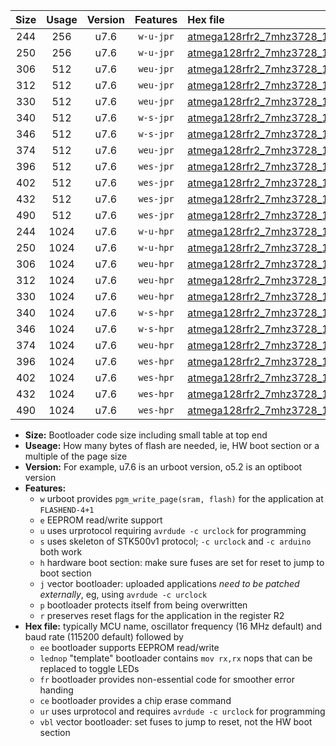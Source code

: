 |Size|Usage|Version|Features|Hex file|
|:-:|:-:|:-:|:-:|:--|
|244|256|u7.6|`w-u-jpr`|[atmega128rfr2_7mhz3728_115200bps_ur_vbl.hex](https://raw.githubusercontent.com/stefanrueger/urboot/main/bootloaders/atmega128rfr2/fcpu_7mhz3728/115200_bps/atmega128rfr2_7mhz3728_115200bps_ur_vbl.hex)|
|250|256|u7.6|`w-u-jpr`|[atmega128rfr2_7mhz3728_115200bps_lednop_ur_vbl.hex](https://raw.githubusercontent.com/stefanrueger/urboot/main/bootloaders/atmega128rfr2/fcpu_7mhz3728/115200_bps/atmega128rfr2_7mhz3728_115200bps_lednop_ur_vbl.hex)|
|306|512|u7.6|`weu-jpr`|[atmega128rfr2_7mhz3728_115200bps_ee_ur_vbl.hex](https://raw.githubusercontent.com/stefanrueger/urboot/main/bootloaders/atmega128rfr2/fcpu_7mhz3728/115200_bps/atmega128rfr2_7mhz3728_115200bps_ee_ur_vbl.hex)|
|312|512|u7.6|`weu-jpr`|[atmega128rfr2_7mhz3728_115200bps_ee_lednop_ur_vbl.hex](https://raw.githubusercontent.com/stefanrueger/urboot/main/bootloaders/atmega128rfr2/fcpu_7mhz3728/115200_bps/atmega128rfr2_7mhz3728_115200bps_ee_lednop_ur_vbl.hex)|
|330|512|u7.6|`weu-jpr`|[atmega128rfr2_7mhz3728_115200bps_ee_lednop_fr_ur_vbl.hex](https://raw.githubusercontent.com/stefanrueger/urboot/main/bootloaders/atmega128rfr2/fcpu_7mhz3728/115200_bps/atmega128rfr2_7mhz3728_115200bps_ee_lednop_fr_ur_vbl.hex)|
|340|512|u7.6|`w-s-jpr`|[atmega128rfr2_7mhz3728_115200bps_vbl.hex](https://raw.githubusercontent.com/stefanrueger/urboot/main/bootloaders/atmega128rfr2/fcpu_7mhz3728/115200_bps/atmega128rfr2_7mhz3728_115200bps_vbl.hex)|
|346|512|u7.6|`w-s-jpr`|[atmega128rfr2_7mhz3728_115200bps_lednop_vbl.hex](https://raw.githubusercontent.com/stefanrueger/urboot/main/bootloaders/atmega128rfr2/fcpu_7mhz3728/115200_bps/atmega128rfr2_7mhz3728_115200bps_lednop_vbl.hex)|
|374|512|u7.6|`weu-jpr`|[atmega128rfr2_7mhz3728_115200bps_ee_lednop_fr_ce_ur_vbl.hex](https://raw.githubusercontent.com/stefanrueger/urboot/main/bootloaders/atmega128rfr2/fcpu_7mhz3728/115200_bps/atmega128rfr2_7mhz3728_115200bps_ee_lednop_fr_ce_ur_vbl.hex)|
|396|512|u7.6|`wes-jpr`|[atmega128rfr2_7mhz3728_115200bps_ee_vbl.hex](https://raw.githubusercontent.com/stefanrueger/urboot/main/bootloaders/atmega128rfr2/fcpu_7mhz3728/115200_bps/atmega128rfr2_7mhz3728_115200bps_ee_vbl.hex)|
|402|512|u7.6|`wes-jpr`|[atmega128rfr2_7mhz3728_115200bps_ee_lednop_vbl.hex](https://raw.githubusercontent.com/stefanrueger/urboot/main/bootloaders/atmega128rfr2/fcpu_7mhz3728/115200_bps/atmega128rfr2_7mhz3728_115200bps_ee_lednop_vbl.hex)|
|432|512|u7.6|`wes-jpr`|[atmega128rfr2_7mhz3728_115200bps_ee_lednop_fr_vbl.hex](https://raw.githubusercontent.com/stefanrueger/urboot/main/bootloaders/atmega128rfr2/fcpu_7mhz3728/115200_bps/atmega128rfr2_7mhz3728_115200bps_ee_lednop_fr_vbl.hex)|
|490|512|u7.6|`wes-jpr`|[atmega128rfr2_7mhz3728_115200bps_ee_lednop_fr_ce_vbl.hex](https://raw.githubusercontent.com/stefanrueger/urboot/main/bootloaders/atmega128rfr2/fcpu_7mhz3728/115200_bps/atmega128rfr2_7mhz3728_115200bps_ee_lednop_fr_ce_vbl.hex)|
|244|1024|u7.6|`w-u-hpr`|[atmega128rfr2_7mhz3728_115200bps_ur.hex](https://raw.githubusercontent.com/stefanrueger/urboot/main/bootloaders/atmega128rfr2/fcpu_7mhz3728/115200_bps/atmega128rfr2_7mhz3728_115200bps_ur.hex)|
|250|1024|u7.6|`w-u-hpr`|[atmega128rfr2_7mhz3728_115200bps_lednop_ur.hex](https://raw.githubusercontent.com/stefanrueger/urboot/main/bootloaders/atmega128rfr2/fcpu_7mhz3728/115200_bps/atmega128rfr2_7mhz3728_115200bps_lednop_ur.hex)|
|306|1024|u7.6|`weu-hpr`|[atmega128rfr2_7mhz3728_115200bps_ee_ur.hex](https://raw.githubusercontent.com/stefanrueger/urboot/main/bootloaders/atmega128rfr2/fcpu_7mhz3728/115200_bps/atmega128rfr2_7mhz3728_115200bps_ee_ur.hex)|
|312|1024|u7.6|`weu-hpr`|[atmega128rfr2_7mhz3728_115200bps_ee_lednop_ur.hex](https://raw.githubusercontent.com/stefanrueger/urboot/main/bootloaders/atmega128rfr2/fcpu_7mhz3728/115200_bps/atmega128rfr2_7mhz3728_115200bps_ee_lednop_ur.hex)|
|330|1024|u7.6|`weu-hpr`|[atmega128rfr2_7mhz3728_115200bps_ee_lednop_fr_ur.hex](https://raw.githubusercontent.com/stefanrueger/urboot/main/bootloaders/atmega128rfr2/fcpu_7mhz3728/115200_bps/atmega128rfr2_7mhz3728_115200bps_ee_lednop_fr_ur.hex)|
|340|1024|u7.6|`w-s-hpr`|[atmega128rfr2_7mhz3728_115200bps.hex](https://raw.githubusercontent.com/stefanrueger/urboot/main/bootloaders/atmega128rfr2/fcpu_7mhz3728/115200_bps/atmega128rfr2_7mhz3728_115200bps.hex)|
|346|1024|u7.6|`w-s-hpr`|[atmega128rfr2_7mhz3728_115200bps_lednop.hex](https://raw.githubusercontent.com/stefanrueger/urboot/main/bootloaders/atmega128rfr2/fcpu_7mhz3728/115200_bps/atmega128rfr2_7mhz3728_115200bps_lednop.hex)|
|374|1024|u7.6|`weu-hpr`|[atmega128rfr2_7mhz3728_115200bps_ee_lednop_fr_ce_ur.hex](https://raw.githubusercontent.com/stefanrueger/urboot/main/bootloaders/atmega128rfr2/fcpu_7mhz3728/115200_bps/atmega128rfr2_7mhz3728_115200bps_ee_lednop_fr_ce_ur.hex)|
|396|1024|u7.6|`wes-hpr`|[atmega128rfr2_7mhz3728_115200bps_ee.hex](https://raw.githubusercontent.com/stefanrueger/urboot/main/bootloaders/atmega128rfr2/fcpu_7mhz3728/115200_bps/atmega128rfr2_7mhz3728_115200bps_ee.hex)|
|402|1024|u7.6|`wes-hpr`|[atmega128rfr2_7mhz3728_115200bps_ee_lednop.hex](https://raw.githubusercontent.com/stefanrueger/urboot/main/bootloaders/atmega128rfr2/fcpu_7mhz3728/115200_bps/atmega128rfr2_7mhz3728_115200bps_ee_lednop.hex)|
|432|1024|u7.6|`wes-hpr`|[atmega128rfr2_7mhz3728_115200bps_ee_lednop_fr.hex](https://raw.githubusercontent.com/stefanrueger/urboot/main/bootloaders/atmega128rfr2/fcpu_7mhz3728/115200_bps/atmega128rfr2_7mhz3728_115200bps_ee_lednop_fr.hex)|
|490|1024|u7.6|`wes-hpr`|[atmega128rfr2_7mhz3728_115200bps_ee_lednop_fr_ce.hex](https://raw.githubusercontent.com/stefanrueger/urboot/main/bootloaders/atmega128rfr2/fcpu_7mhz3728/115200_bps/atmega128rfr2_7mhz3728_115200bps_ee_lednop_fr_ce.hex)|

- **Size:** Bootloader code size including small table at top end
- **Useage:** How many bytes of flash are needed, ie, HW boot section or a multiple of the page size
- **Version:** For example, u7.6 is an urboot version, o5.2 is an optiboot version
- **Features:**
  + `w` urboot provides `pgm_write_page(sram, flash)` for the application at `FLASHEND-4+1`
  + `e` EEPROM read/write support
  + `u` uses urprotocol requiring `avrdude -c urclock` for programming
  + `s` uses skeleton of STK500v1 protocol; `-c urclock` and `-c arduino` both work
  + `h` hardware boot section: make sure fuses are set for reset to jump to boot section
  + `j` vector bootloader: uploaded applications *need to be patched externally*, eg, using `avrdude -c urclock`
  + `p` bootloader protects itself from being overwritten
  + `r` preserves reset flags for the application in the register R2
- **Hex file:** typically MCU name, oscillator frequency (16 MHz default) and baud rate (115200 default) followed by
  + `ee` bootloader supports EEPROM read/write
  + `lednop` "template" bootloader contains `mov rx,rx` nops that can be replaced to toggle LEDs
  + `fr` bootloader provides non-essential code for smoother error handing
  + `ce` bootloader provides a chip erase command
  + `ur` uses urprotocol and requires `avrdude -c urclock` for programming
  + `vbl` vector bootloader: set fuses to jump to reset, not the HW boot section
